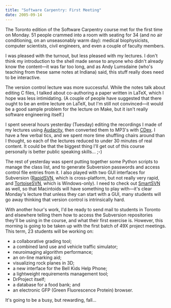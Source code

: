 ```yaml
---
title: "Software Carpentry: First Meeting"
date: 2005-09-14
---
```

The Toronto edition of the Software Carpentry course met for the first time on Monday.  51 people crammed into a room with seating for 34 (and no air conditioning, on an unseasonably warm day): medical biophysicists, computer scientists, civil engineers, and even a couple of faculty members.

I was pleased with the turnout, but less pleased with my lectures. I don't think my introduction to the shell made sense to anyone who didn't already know the content—it was far too long, and as Andy Lumsdaine (who's teaching from these same notes at Indiana) said, this stuff really does need to be interactive.

The version control lecture was more successful.  While the notes talk about editing C files, I talked about co-authoring a paper written in LaTeX, which I hope was less intimidating.  (A couple of people have suggested that there ought to be an entire lecture on LaTeX, but I'm still not convinced—it would be a good sample problem for the lecture on Make, but it isn't really software engineering itself.)

I spent several hours yesterday (Tuesday) editing the recordings I made of my lectures using <a href="http://audacity.sf.net">Audacity</a>, then converted them to MP3's with <a href="http://cdex.sf.net">CDex</a>.  I have a few verbal tics, and we spent more time shuffling chairs around than I thought, so each of the lectures reduced to under 30 minutes of real content. It could be that the biggest thing I'll get out of this course personally is better public speaking skills… ;-)

The rest of yesterday was spent putting together some Python scripts to manage the class list, and to generate Subversion passwords and access control file entries from it.  I also played with two GUI interfaces for Subversion (<a href="http://rapidsvn.tigris.org">RapidSVN</a>, which is cross-platform, but not really very rapid, and <a href="http://tortoisesvn.tigris.org/">TortoiseSVN</a>, which is Windows-only).  I need to check out <a href="http://smartcvs.com/smartsvn/index.html">SmartSVN</a> as well, so that Macintoids will have something to play with—it's clear Monday's lecture that unless they can start with a GUI, many students will go away thinking that version control is intrinsically hard.

With another hour's work, I'd be ready to send mail to students in Toronto and elsewhere telling them how to access the Subversion repositories they'll be using in the course, and what their first exercise is.  However, this morning is going to be taken up with the first batch of 49X project meetings.  This term, 23 students will be working on:
<ul>
  <li>a collaborative grading tool;</li>
  <li>a combined land use and vehicle traffic simulator;</li>
  <li>neuroimaging algorithm performance;</li>
  <li>an on-line marking aid;</li>
  <li>visualizing rock planes in 3D;</li>
  <li>a new interface for the Bell Kids Help Phone;</li>
  <li>a lightweight requirements management tool;</li>
  <li>DrProject itself;</li>
  <li>a database for a food bank; and</li>
  <li>an electronic GFP (Green Fluorescence Protein) browser.</li>
</ul>
It's going to be a busy, but rewarding, fall…
